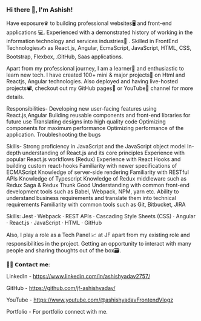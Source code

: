 ### Hi there 👋, I'm Ashish!

Have exposure♛ to building professional websites🖥 and front-end applications 💻. Experienced with a demonstrated history of working in the information technology and services industries🏢 . Skilled in FrontEnd Technologies✍️ as React.js, Angular, EcmaScript, JavaScript, HTML, CSS, Bootstrap, Flexbox, .GitHub, Saas applications.

Apart from my professional journey, I am a learner📝 and enthusiastic to learn new tech. I have created 100+ mini & major projects💼 on Html and Reactjs,  Angular technologies. Also deployed and having live-hosted projects📽, checkout out my GitHub pages📒 or YouTube📲 channel for more details.

Responsibilities- Developing new user-facing features using React.js,Angular Building reusable components and front-end libraries for future use Translating designs into high quality code Optimizing components for maximum performance Optimizing performance of the application. Troubleshooting the bugs

Skills- Strong proficiency in JavaScript and the JavaScript object model In-depth understanding of React.js and its core principles Experience with popular React.js workflows (Redux) Experience with React Hooks and building custom react-hooks Familiarity with newer specifications of ECMAScript Knowledge of server-side rendering Familiarity with RESTful APIs Knowledge of Typescript Knowledge of Redux middleware such as Redux Saga & Redux Thunk Good Understanding with common front-end development tools such as Babel, Webpack, NPM, yarn etc. Ability to understand business requirements and translate them into technical requirements Familiarity with common tools such as Git, Bitbucket, JIRA

Skills: Jest · Webpack · REST APIs · Cascading Style Sheets (CSS) · Angular · React.js · JavaScript · HTML · GitHub

Also, I play a role as a Tech Panel 📈 at JF apart from my existing role and responsibilities in the project. Getting an opportunity to interact with many people and sharing thoughts out of the box🗃.

🙋‍♂️ 𝗖𝗼𝗻𝘁𝗮𝗰𝘁 𝗺𝗲:



LinkedIn - https://www.linkedin.com/in/ashishyadav2757/

GitHub - https://github.com/jf-ashishyadav/

YouTube - https://www.youtube.com/@ashishyadavFrontendVlogz

Portfolio - For portfolio connect with me.


